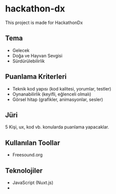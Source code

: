 # hackathon-dx

This project is made for HackathonDx

## Tema

- Gelecek
- Doğa ve Hayvan Sevgisi
- Sürdürülebilirlik

## Puanlama Kriterleri

- Teknik kod yapısı (kod kalitesi, yorumlar, testler)
- Oynanabilirlik (keyifli, eğlenceli olmalı)
- Görsel hitap (grafikler, animasyonlar, sesler)

## Jüri

5 Kişi, ux, kod vb. konularda puanlama yapacaklar.

## Kullanılan Toollar

- Freesound.org

## Teknolojiler

- JavaScript (Nuxt.js)
-
